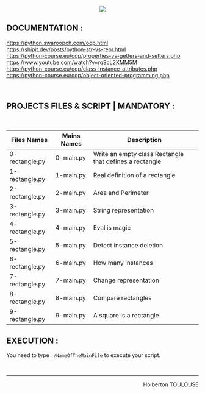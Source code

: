 <p align="center">
        <img src="https://capsule-render.vercel.app/api?type=waving&color=auto&height=250&section=header&text=PYTHON%20More%20Classes%20ans%20Objects&fontSize=49&animation=fadeIn&fontAlignY=38&desc=Second%20Semester%20|%2013/25%20PROJET%20PYTHON&descAlignY=51&descAlign=62">
</p>

## DOCUMENTATION :  
https://python.swaroopch.com/oop.html  
https://shipit.dev/posts/python-str-vs-repr.html  
https://python-course.eu/oop/properties-vs-getters-and-setters.php  
https://www.youtube.com/watch?v=rq8cL2XMM5M  
https://python-course.eu/oop/class-instance-attributes.php  
https://python-course.eu/oop/object-oriented-programming.php  

<br/>

## PROJECTS FILES & SCRIPT | MANDATORY :
<br/>

| Files Names  |      Mains Names      | Description        |
| ----------- | ---------------------|------|
| 0-rectangle.py | 0-main.py | Write an empty class Rectangle that defines a rectangle |
| 1-rectangle.py | 1-main.py | Real definition of a rectangle |
| 2-rectangle.py | 2-main.py | Area and Perimeter |
| 3-rectangle.py | 3-main.py | String representation |
| 4-rectangle.py | 4-main.py | Eval is magic |
| 5-rectangle.py | 5-main.py | Detect instance deletion |
| 6-rectangle.py | 6-main.py | How many instances |
| 7-rectangle.py | 7-main.py | Change representation |
| 8-rectangle.py | 8-main.py | Compare rectangles |
| 9-rectangle.py | 9-main.py | A square is a rectangle |

## EXECUTION :
You need to type `./NameOfTheMainFile` to execute your script.

<br/><hr>
<p align="right">Holberton TOULOUSE</p>